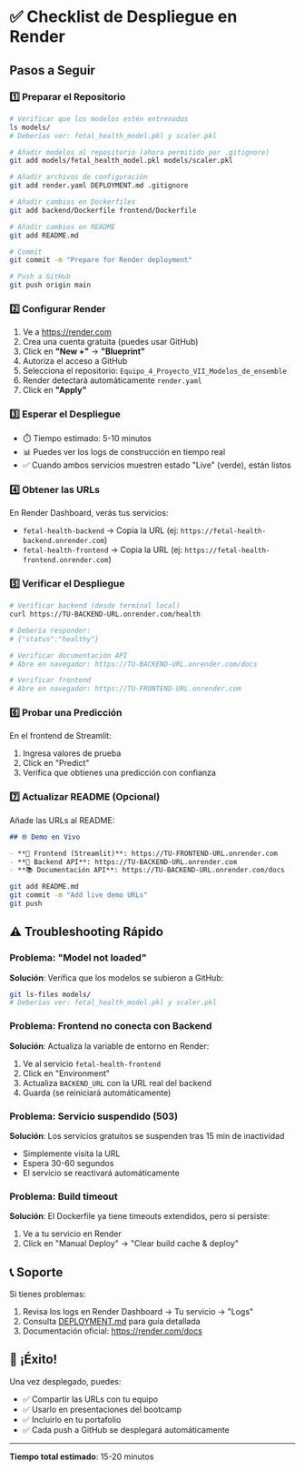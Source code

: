 # ✅ Checklist de Despliegue en Render

## Pasos a Seguir

### 1️⃣ Preparar el Repositorio

```bash
# Verificar que los modelos estén entrenados
ls models/
# Deberías ver: fetal_health_model.pkl y scaler.pkl

# Añadir modelos al repositorio (ahora permitido por .gitignore)
git add models/fetal_health_model.pkl models/scaler.pkl

# Añadir archivos de configuración
git add render.yaml DEPLOYMENT.md .gitignore

# Añadir cambios en Dockerfiles
git add backend/Dockerfile frontend/Dockerfile

# Añadir cambios en README
git add README.md

# Commit
git commit -m "Prepare for Render deployment"

# Push a GitHub
git push origin main
```

### 2️⃣ Configurar Render

1. Ve a https://render.com
2. Crea una cuenta gratuita (puedes usar GitHub)
3. Click en **"New +"** → **"Blueprint"**
4. Autoriza el acceso a GitHub
5. Selecciona el repositorio: `Equipo_4_Proyecto_VII_Modelos_de_ensemble`
6. Render detectará automáticamente `render.yaml`
7. Click en **"Apply"**

### 3️⃣ Esperar el Despliegue

- ⏱️ Tiempo estimado: 5-10 minutos
- 📊 Puedes ver los logs de construcción en tiempo real
- ✅ Cuando ambos servicios muestren estado "Live" (verde), están listos

### 4️⃣ Obtener las URLs

En Render Dashboard, verás tus servicios:
- `fetal-health-backend` → Copia la URL (ej: `https://fetal-health-backend.onrender.com`)
- `fetal-health-frontend` → Copia la URL (ej: `https://fetal-health-frontend.onrender.com`)

### 5️⃣ Verificar el Despliegue

```bash
# Verificar backend (desde terminal local)
curl https://TU-BACKEND-URL.onrender.com/health

# Debería responder:
# {"status":"healthy"}

# Verificar documentación API
# Abre en navegador: https://TU-BACKEND-URL.onrender.com/docs

# Verificar frontend
# Abre en navegador: https://TU-FRONTEND-URL.onrender.com
```

### 6️⃣ Probar una Predicción

En el frontend de Streamlit:
1. Ingresa valores de prueba
2. Click en "Predict"
3. Verifica que obtienes una predicción con confianza

### 7️⃣ Actualizar README (Opcional)

Añade las URLs al README:

```markdown
## 🌐 Demo en Vivo

- **🎨 Frontend (Streamlit)**: https://TU-FRONTEND-URL.onrender.com
- **🔌 Backend API**: https://TU-BACKEND-URL.onrender.com
- **📚 Documentación API**: https://TU-BACKEND-URL.onrender.com/docs
```

```bash
git add README.md
git commit -m "Add live demo URLs"
git push
```

## ⚠️ Troubleshooting Rápido

### Problema: "Model not loaded"
**Solución**: Verifica que los modelos se subieron a GitHub:
```bash
git ls-files models/
# Deberías ver: fetal_health_model.pkl y scaler.pkl
```

### Problema: Frontend no conecta con Backend
**Solución**: Actualiza la variable de entorno en Render:
1. Ve al servicio `fetal-health-frontend`
2. Click en "Environment"
3. Actualiza `BACKEND_URL` con la URL real del backend
4. Guarda (se reiniciará automáticamente)

### Problema: Servicio suspendido (503)
**Solución**: Los servicios gratuitos se suspenden tras 15 min de inactividad
- Simplemente visita la URL
- Espera 30-60 segundos
- El servicio se reactivará automáticamente

### Problema: Build timeout
**Solución**: El Dockerfile ya tiene timeouts extendidos, pero si persiste:
1. Ve a tu servicio en Render
2. Click en "Manual Deploy" → "Clear build cache & deploy"

## 📞 Soporte

Si tienes problemas:
1. Revisa los logs en Render Dashboard → Tu servicio → "Logs"
2. Consulta [DEPLOYMENT.md](DEPLOYMENT.md) para guía detallada
3. Documentación oficial: https://render.com/docs

## 🎉 ¡Éxito!

Una vez desplegado, puedes:
- ✅ Compartir las URLs con tu equipo
- ✅ Usarlo en presentaciones del bootcamp
- ✅ Incluirlo en tu portafolio
- ✅ Cada push a GitHub se desplegará automáticamente

---

**Tiempo total estimado**: 15-20 minutos
